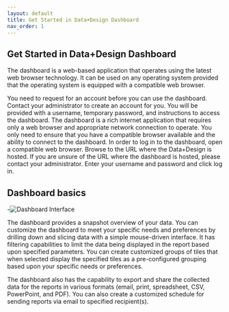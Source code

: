 ```yaml
---
layout: default
title: Get Started in Data+Design Dashboard
nav_order: 1
---
```


## Get Started in Data+Design Dashboard

The dashboard is a web-based application that operates using the latest web browser technology. It can be used
on any operating system provided that the operating system is equipped with a compatible web browser.

You need to request for an account before you can use the dashboard. Contact your administrator to create an account for you. You will be provided with a username, temporary password, and instructions to access the dashboard. The dashboard is a rich internet application that requires only a web browser and appropriate network connection to operate. You only need to ensure that you have a compatible browser available and the ability to connect to the dashboard. In order to log in to the dashboard, open a compatible web browser. Browse to the URL where the Data+Design is hosted. If you are unsure of the URL where the dashboard is hosted, please contact your administrator. Enter your username and password and click log in.


## Dashboard basics

-![Dashboard Interface]({{site.baseurl}}/assets/images/dashboard-gui.png )


The dashboard provides a snapshot overview of your data. You can customize the dashboard to meet your specific needs and preferences by drilling down and slicing data with a simple mouse-driven interface. It has filtering capabilities to limit the data being displayed in the report based upon specified parameters. You can create customized groups of tiles that when selected display the specified tiles as a pre-configured grouping based upon your specific needs or preferences.

The dashboard also has the capability to export and share the collected data for the reports in various formats (email, print, spreadsheet, CSV, PowerPoint, and PDF). You can also create a customized schedule for sending reports via email to specified recipient(s).

